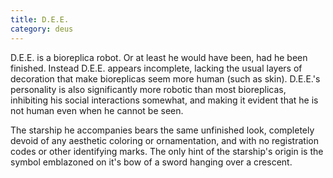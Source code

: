 ```yaml
---
title: D.E.E.
category: deus
---
```

D.E.E. is a bioreplica robot.  Or at least he would have been, had he been finished.  Instead D.E.E. appears incomplete, lacking the usual layers of decoration that make bioreplicas seem more human (such as skin).  D.E.E.'s personality is also significantly more robotic than most bioreplicas, inhibiting his social interactions somewhat, and making it evident that he is not human even when he cannot be seen.

The starship he accompanies bears the same unfinished look, completely devoid of any aesthetic coloring or ornamentation, and with no registration codes or other identifying marks.  The only hint of the starship's origin is the symbol emblazoned on it's bow of a sword hanging over a crescent.
